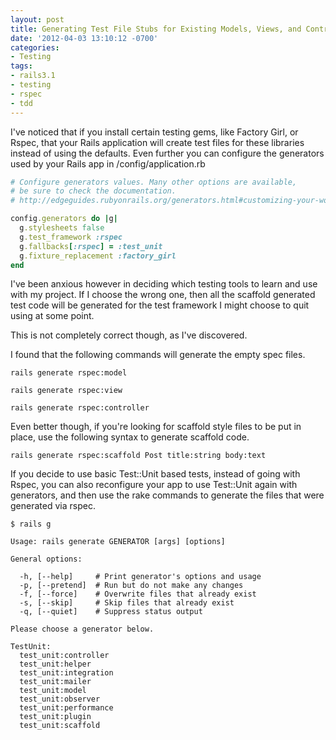 ```yaml
---
layout: post
title: Generating Test File Stubs for Existing Models, Views, and Controllers
date: '2012-04-03 13:10:12 -0700'
categories:
- Testing
tags:
- rails3.1
- testing
- rspec
- tdd
---
```


I've noticed that if you install certain testing gems, like Factory Girl, or
Rspec, that your Rails application will create test files for these libraries
instead of using the defaults. Even further you can configure the generators
used by your Rails app in /config/application.rb

``` ruby
# Configure generators values. Many other options are available,
# be sure to check the documentation.
# http://edgeguides.rubyonrails.org/generators.html#customizing-your-workflow

config.generators do |g|
  g.stylesheets false
  g.test_framework :rspec
  g.fallbacks[:rspec] = :test_unit
  g.fixture_replacement :factory_girl
end
```

I've been anxious however in deciding which testing tools to learn and use
with my project. If I choose the wrong one, then all the scaffold generated
test code will be generated for the test framework I might choose to quit
using at some point.

This is not completely correct though, as I've discovered.

I found that the following commands will generate the empty spec files.

``` shell
rails generate rspec:model

rails generate rspec:view

rails generate rspec:controller
```

Even better though, if you're looking for scaffold style files to be put in
place, use the following syntax to generate scaffold code.

``` shell
rails generate rspec:scaffold Post title:string body:text
```

If you decide to use basic Test::Unit based tests, instead of going with
Rspec, you can also reconfigure your app to use Test::Unit again with
generators, and then use the rake commands to generate the files that were
generated via rspec.

``` shell
$ rails g

Usage: rails generate GENERATOR [args] [options]

General options:

  -h, [--help]     # Print generator's options and usage
  -p, [--pretend]  # Run but do not make any changes
  -f, [--force]    # Overwrite files that already exist
  -s, [--skip]     # Skip files that already exist
  -q, [--quiet]    # Suppress status output

Please choose a generator below.

TestUnit:
  test_unit:controller
  test_unit:helper
  test_unit:integration
  test_unit:mailer
  test_unit:model
  test_unit:observer
  test_unit:performance
  test_unit:plugin
  test_unit:scaffold
```
